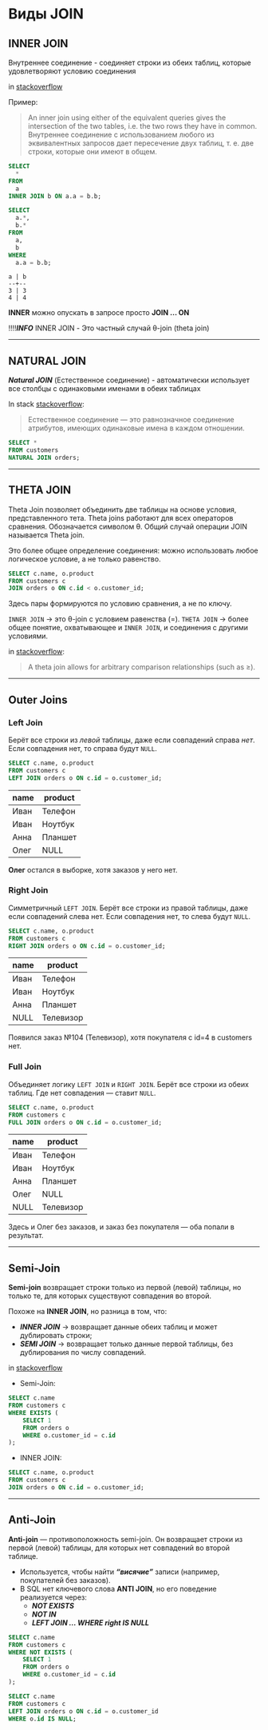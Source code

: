 # Виды JOIN
## INNER JOIN
Внутреннее соединение - соединяет строки из обеих таблиц, которые удовлетворяют условию соединения

in [stackoverflow](https://stackoverflow.com/questions/38549/what-is-the-difference-between-inner-join-and-outer-join?utm_source=chatgpt.com)

Пример:
> An inner join using either of the equivalent queries gives the intersection of the two tables, i.e. the two rows they have in common.
> Внутреннее соединение с использованием любого из эквивалентных запросов дает пересечение двух таблиц, т. е. две строки, которые они имеют в общем. 

```sql
SELECT 
  * 
FROM 
  a 
INNER JOIN b ON a.a = b.b;

SELECT 
  a.*, 
  b.* 
FROM 
  a, 
  b 
WHERE 
  a.a = b.b;
```

```
a | b
--+--
3 | 3
4 | 4
```

**INNER** можно опускать в запросе просто **JOIN ... ON**


!!!!***INFO*** INNER JOIN - Это частный случай θ-join (theta join)

----

## NATURAL JOIN
***Natural JOIN*** (Естественное соединение) - автоматически использует все столбцы с одинаковыми именами в обеих таблицах

In stack [stackoverflow](https://stackoverflow.com/questions/7870155/difference-between-a-theta-join-equijoin-and-natural-join?utm_source=chatgpt.com):
> Естественное соединение — это равнозначное соединение атрибутов, имеющих одинаковые имена в каждом отношении.

```sql
SELECT *
FROM customers
NATURAL JOIN orders;
```

----
## THETA JOIN
Theta Join позволяет объединить две таблицы на основе условия, представленного тета. Theta joins работают для всех операторов сравнения. Обозначается символом θ. Общий случай операции JOIN называется Theta join.

Это более общее определение соединения: можно использовать любое логическое условие, а не только равенство.

```sql
SELECT c.name, o.product
FROM customers c
JOIN orders o ON c.id < o.customer_id;
```

Здесь пары формируются по условию сравнения, а не по ключу.

`INNER JOIN` → это θ-join с условием равенства (=).
`THETA JOIN` → более общее понятие, охватывающее и `INNER JOIN`, и соединения с другими условиями.

in [stackoverflow](https://stackoverflow.com/questions/7870155/difference-between-a-theta-join-equijoin-and-natural-join?utm_source=chatgpt.com):
> A theta join allows for arbitrary comparison relationships (such as ≥).

----

## Outer Joins
### Left Join
Берёт все строки из *левой* таблицы, даже если совпадений справа *нет*.
Если совпадения нет, то справа будут `NULL`.
``` sql
SELECT c.name, o.product
FROM customers c
LEFT JOIN orders o ON c.id = o.customer_id;
```

| name | product |
| ---- | ------- |
| Иван | Телефон |
| Иван | Ноутбук |
| Анна | Планшет |
| Олег | NULL    |

**Олег** остался в выборке, хотя заказов у него нет.

### Right Join
Симметричный `LEFT JOIN`.
Берёт все строки из правой таблицы, даже если совпадений слева нет.
Если совпадения нет, то слева будут `NULL`.

``` sql
SELECT c.name, o.product
FROM customers c
RIGHT JOIN orders o ON c.id = o.customer_id;
```

| name | product   |
| ---- | --------- |
| Иван | Телефон   |
| Иван | Ноутбук   |
| Анна | Планшет   |
| NULL | Телевизор |

Появился заказ №104 (Телевизор), хотя покупателя с id=4 в customers нет.


### Full Join
Объединяет логику `LEFT JOIN` и `RIGHT JOIN`.
Берёт все строки из обеих таблиц.
Где нет совпадения — ставит `NULL`.

```sql
SELECT c.name, o.product
FROM customers c
FULL JOIN orders o ON c.id = o.customer_id;
```

| name | product   |
| ---- | --------- |
| Иван | Телефон   |
| Иван | Ноутбук   |
| Анна | Планшет   |
| Олег | NULL      |
| NULL | Телевизор |

Здесь и Олег без заказов, и заказ без покупателя — оба попали в результат.

---

## Semi-Join
**Semi-join** возвращает строки только из первой (левой) таблицы, но только те, для которых существуют совпадения во второй.

Похоже на **INNER JOIN**, но разница в том, что:
- ***INNER JOIN*** -> возвращает данные обеих таблиц и может дублировать строки;
- ***SEMI JOIN*** -> возвращает только данные первой таблицы, без дублирования по числу совпадений.

in [stackoverflow](https://stackoverflow.com/questions/42249690/what-is-semi-join-in-database)

- Semi-Join:
``` sql
SELECT c.name
FROM customers c
WHERE EXISTS (
    SELECT 1
    FROM orders o
    WHERE o.customer_id = c.id
);
```

- INNER JOIN:
```sql
SELECT c.name, o.product
FROM customers c
JOIN orders o ON c.id = o.customer_id;
```


---

## Anti-Join
**Anti-join** — противоположность semi-join. Он возвращает строки из первой (левой) таблицы, для которых нет совпадений во второй таблице.
- Используется, чтобы найти ***“висячие”*** записи (например, покупателей без заказов).
- В SQL нет ключевого слова **ANTI JOIN**, но его поведение реализуется через:
	- ***NOT EXISTS***
	- ***NOT IN***
    - ***LEFT JOIN ... WHERE right IS NULL***

```sql
SELECT c.name
FROM customers c
WHERE NOT EXISTS (
    SELECT 1
    FROM orders o
    WHERE o.customer_id = c.id
);
```

```sql
SELECT c.name
FROM customers c
LEFT JOIN orders o ON c.id = o.customer_id
WHERE o.id IS NULL;
```